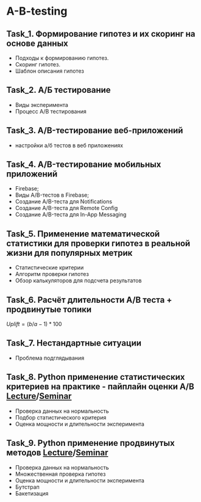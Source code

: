 # A-B-testing

## Task_1. Формирование гипотез и их скоринг на основе данных
- Подходы к формированию гипотез.
- Скоринг гипотез.
- Шаблон описания гипотез

## Task_2. А/Б тестирование
- Виды эксперимента
- Процесс A/B тестирования

## Task_3. A/B-тестирование веб-приложений
- настройки а/б тестов в веб приложениях

## Task_4. A/B-тестирование мобильных приложений
- Firebase;
- Виды A/B-тестов в Firebase;
- Создание A/B-теста для Notifications
- Создание A/B-теста для Remote Config
- Создание A/B-теста для In-App Messaging

## Task_5. Применение математической статистики для проверки гипотез в реальной жизни для популярных метрик
- Статистические критерии
- Алгоритм проверки гипотез
- Обзор калькуляторов для подсчета результатов

## Task_6. Расчёт длительности А/B теста + продвинутые топики
$Uplift = (b/a-1)*100$

## Task_7. Нестандартные ситуации
 - Проблема подглядывания

## Task_8. Python применение статистических критериев на практике - пайплайн оценки A/B [Lecture](/Python_A_B_test_применение_статистических_критериев_на_практике_пайплайн_оценки_A_B.ipynb)/[Seminar](./Python_A_B_test_(sem)_применение_статистических_критериев_на_практике_пайплайн_оценки_A_B.ipynb)
- Проверка данных на нормальность
- Подбор статистического критерия
- Оценка мощности и длительности эксперимента

## Task_9. Python применение продвинутых методов [Lecture](https://colab.research.google.com/drive/1whxh3svG_GVETlNG007KA1IdeFQhNokl#scrollTo=3rFDZCpXiz3K)/[Seminar](https://colab.research.google.com/drive/1ibXiJ6PKFUVGEh9zRe2laRv38egwwsP7#scrollTo=hhQ56z4SqAmC)
- Проверка данных на нормальность
- Множественная проверка гипотез
- Оценка мощности и длительности эксперимента
- Бутстрап
- Бакетизация